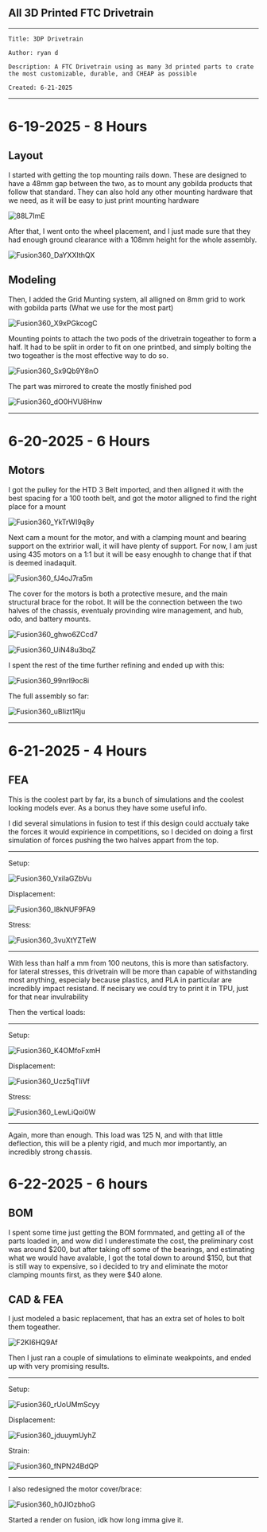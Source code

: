 ## All 3D Printed FTC Drivetrain
----
```
Title: 3DP Drivetrain

Author: ryan d

Description: A FTC Drivetrain using as many 3d printed parts to crate the most customizable, durable, and CHEAP as possible

Created: 6-21-2025
```
----

# 6-19-2025 - 8 Hours
## Layout

I started with getting the top mounting rails down. These are designed to have a 48mm gap between the two, as to mount any gobilda products that follow that standard. They can also hold any other mounting hardware that we need, as it will be easy to just print mounting hardware

![88L7ImE](https://github.com/user-attachments/assets/06e92385-423c-4e71-b3e2-8ecbdbaa7a1d)

After that, I went onto the wheel placement, and I just made sure that they had enough ground clearance with a 108mm height for the whole assembly.

![Fusion360_DaYXXIthQX](https://github.com/user-attachments/assets/f45ab18f-624d-4097-8df4-231529d1f1d3)

## Modeling

Then, I added the Grid Munting system, all alligned on 8mm grid to work with gobilda parts (What we use for the most part)

![Fusion360_X9xPGkcogC](https://github.com/user-attachments/assets/d44bf763-96e3-4ed9-977b-426169aa18a4)

Mounting points to attach the two pods of the drivetrain togeather to form a half. It had to be split in order to fit on one printbed, and simply bolting the two togeather is the most effective way to do so.

![Fusion360_Sx9Qb9Y8nO](https://github.com/user-attachments/assets/1b5f9efc-2f31-4b08-89c4-82262544ad00)

The part was mirrored  to create the mostly finished pod

![Fusion360_dO0HVU8Hnw](https://github.com/user-attachments/assets/efad6e19-1da8-42cb-b3c9-4db014ea71d0)

---- 

# 6-20-2025 - 6 Hours
## Motors

I got the pulley for the HTD 3 Belt imported, and then alligned it with the best spacing for a 100 tooth belt, and got the motor alligned to find the right place for a mount

![Fusion360_YkTrWI9q8y](https://github.com/user-attachments/assets/75b5b5f9-ea2e-4f29-9ac9-6c2a16a8bc8d)

Next cam a mount for the motor, and with a clamping mount and bearing support on the extririor wall, it will have plenty of support. For now, I am just using 435 motors on a 1:1 but it will be easy enoughh to change that if that is deemed inadaquit.

![Fusion360_fJ4oJ7ra5m](https://github.com/user-attachments/assets/d195b2e7-9985-4483-94a0-2b40d4bc1c69)

The cover for the motors is both a protective mesure, and the main structural brace for the robot. It will be the connection between the two halves of the chassis, eventualy provinding wire management, and hub, odo, and battery mounts.

![Fusion360_ghwo6ZCcd7](https://github.com/user-attachments/assets/c1bf1ef4-f203-4df9-a7da-1fe6c81f7784)

![Fusion360_UiN48u3bqZ](https://github.com/user-attachments/assets/b10da07f-4806-43d8-9bf0-bd53ba7e2067)

I spent the rest of the time further refining and ended up with this:

![Fusion360_99nrl9oc8i](https://github.com/user-attachments/assets/f6254c36-517f-4322-acd2-595d5580fb76)

The full assembly so far:

![Fusion360_uBIizt1Rju](https://github.com/user-attachments/assets/f876338e-98c8-4dfe-8316-df601fb08057)

----
# 6-21-2025 - 4 Hours
## FEA

This is the coolest part by far, its a bunch of simulations and the coolest looking models ever. As a bonus they have some useful info.

I did several simulations in fusion to test if this design could acctualy take the forces it would expirience in competitions, so I decided on doing a first simulation of forces pushing the two halves appart from the top.

----

Setup: 


![Fusion360_VxilaGZbVu](https://github.com/user-attachments/assets/8e3d0988-590f-4ae7-b2da-babff7319531)

Displacement:


![Fusion360_l8kNUF9FA9](https://github.com/user-attachments/assets/d9fc49c3-0b10-405f-ae30-002d705f7a58)

Stress:


![Fusion360_3vuXtYZTeW](https://github.com/user-attachments/assets/f8609b24-7e04-403c-84a6-578e279bf98f)

----

With less than half a mm from 100 neutons, this is more than satisfactory. for lateral stresses, this drivetrain will be more than capable of withstanding most anything, especialy because plastics, and PLA in particular are incredibly impact resistand. If necisary we could try to print it in TPU, just for that near invulrability

Then the vertical loads:

----

Setup:

![Fusion360_K4OMfoFxmH](https://github.com/user-attachments/assets/08fbe2fb-8ccb-4291-88db-646f9bcda432)

Displacement:


![Fusion360_Ucz5qTIiVf](https://github.com/user-attachments/assets/1d9a4ec3-25e4-4e07-81df-9d068416f415)

Stress:


![Fusion360_LewLiQoi0W](https://github.com/user-attachments/assets/c23dc5e9-a2a9-4203-a005-b121b51a04e3)

----

Again, more than enough. This load was 125 N, and with that little deflection, this will be a plenty rigid, and much mor importantly, an incredibly strong chassis.

# 6-22-2025 - 6 hours
## BOM

I spent some time just getting the BOM formmated, and getting all of the parts loaded in, and wow did I underestimate the cost, the preliminary cost was around $200, but after taking off some of the bearings, and estimating what we would have avalable, I got the total down to around $150, but that is still way to expensive, so i decided to try and eliminate the motor clamping mounts first, as they were $40 alone.


## CAD & FEA

I just modeled a basic replacement, that has an extra set of holes to bolt them togeather.

![F2KI6HQ9Af](https://github.com/user-attachments/assets/af78f415-7f69-4303-808f-2500fec769c6)

Then I just ran a couple of simulations to eliminate weakpoints, and ended up with very promising results.

----

Setup:

![Fusion360_rUoUMmScyy](https://github.com/user-attachments/assets/ec75362e-5d60-413c-a890-2d7a3279877d)

Displacement:

![Fusion360_jduuymUyhZ](https://github.com/user-attachments/assets/9c0826fb-9f15-4cd4-90d2-93ece7af0ef8)

Strain:

![Fusion360_fNPN24BdQP](https://github.com/user-attachments/assets/ddb23791-7943-486f-93b2-f82c0486f262)

----

I also redesigned the motor cover/brace:

![Fusion360_h0JIOzbhoG](https://github.com/user-attachments/assets/1de62919-f570-492b-ba34-477da01b59bb)


Started a render on fusion, idk how long imma give it.





